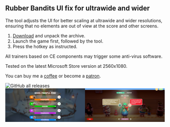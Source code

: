 ## Rubber Bandits UI fix for ultrawide and wider

The tool adjusts the UI for better scaling at ultrawide and wider resolutions, ensuring that no elements are out of view at the score and other screens.

1. [Download](/../../releases) and unpack the archive.
2. Launch the game first, followed by the tool.
3. Press the hotkey as instructed.

All trainers based on CE components may trigger some anti-virus software.

Tested on the latest Microsoft Store version at 2560x1080.

You can buy me a [coffee](https://ko-fi.com/rozziroxx) or become a [patron](https://www.patreon.com/rozzi).

![GitHub all releases](https://img.shields.io/github/downloads/RoseTheFlower/RubberBanditsUltrawide/total?style=flat-square)
![](preview.jpg)
